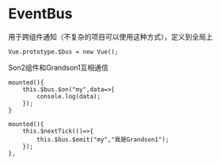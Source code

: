 # EventBus
用于跨组件通知（不复杂的项目可以使用这种方式），定义到全局上
```
Vue.prototype.$bus = new Vue();
```
Son2组件和Grandson1互相通信
```
mounted(){
    this.$bus.$on("my",data=>{
        console.log(data);
    });
}
```
```
mounted(){
    this.$nextTick(()=>{
        this.$bus.$emit("my","我是Grandson1");
    });
},
```
